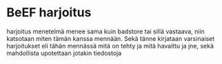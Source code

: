 # BeEF harjoitus

harjoitus menetelmä menee sama kuin badstore tai sillä vastaava, niin katsotaan miten tämän kanssa mennään. Sekä tänne kirjataan varsinaiset harjoitukset eli tähän mennässä mitä on tehty ja mitä havaittu ja jne, sekä mahdollista upotettaan jotakin tiedostoja 


